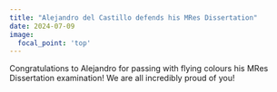 ```yaml
---
title: "Alejandro del Castillo defends his MRes Dissertation"
date: 2024-07-09
image:
  focal_point: 'top'
---
```


Congratulations to Alejandro for passing with flying colours his MRes Dissertation examination! We are all incredibly proud of you!